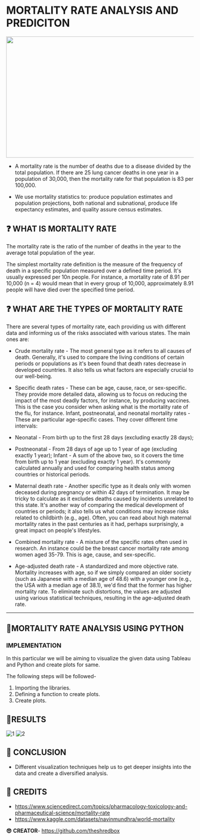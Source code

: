 # **MORTALITY RATE ANALYSIS AND PREDICITON**

<p align="center">
  <img width="600" height="325" src="https://zephyrnet.com/wp-content/uploads/2020/06/medtech-assessor-elektra-labs-is-offering-free-evaluations-of-covid-19-biosensors-to-doctors.gif">
</p>

* A mortality rate is the number of deaths due to a disease divided by the total population. If there are 25 lung cancer deaths in one year in a population of 30,000, then the mortality rate for that population is 83 per 100,000.

* We use mortality statistics to: produce population estimates and population projections, both national and subnational, produce life expectancy estimates, and quality assure census estimates.


## ❓ **WHAT IS MORTALITY RATE**

The mortality rate is the ratio of the number of deaths in the year to the average total population of the year.

The simplest mortality rate definition is the measure of the frequency of death in a specific population measured over a defined time period. 
It's usually expressed per 10n people. 
For instance, a mortality rate of 8.91 per 10,000 (n = 4) would mean that in every group of 10,000, approximately 8.91 people will have died over the specified time period.


## ❓ **WHAT ARE THE TYPES OF MORTALITY RATE**
There are several types of mortality rate, each providing us with different data and informing us of the risks associated with various states. The main ones are:

* Crude mortality rate - The most general type as it refers to all causes of death. Generally, it's used to compare the living conditions of certain periods or populations as it's been found that death rates decrease in developed countries. It also tells us what factors are especially crucial to our well-being.

* Specific death rates - These can be age, cause, race, or sex-specific. They provide more detailed data, allowing us to focus on reducing the impact of the most deadly factors, for instance, by producing vaccines. This is the case you consider when asking what is the mortality rate of the flu, for instance.
Infant, postneonatal, and neonatal mortality rates - These are particular age-specific cases. They cover different time intervals:

* Neonatal - From birth up to the first 28 days (excluding exactly 28 days);

* Postneonatal - From 28 days of age up to 1 year of age (excluding exactly 1 year);
Infant - A sum of the above two, so it covers the time from birth up to 1 year (excluding exactly 1 year).
It's commonly calculated annually and used for comparing health status among countries or historical periods.

* Maternal death rate - Another specific type as it deals only with women deceased during pregnancy or within 42 days of termination. It may be tricky to calculate as it excludes deaths caused by incidents unrelated to this state. It's another way of comparing the medical development of countries or periods; it also tells us what conditions may increase risks related to childbirth (e.g., age). Often, you can read about high maternal mortality rates in the past centuries as it had, perhaps surprisingly, a great impact on people's lifestyles.

* Combined mortality rate - A mixture of the specific rates often used in research. An instance could be the breast cancer mortality rate among women aged 35-79. This is age, cause, and sex-specific.

* Age-adjusted death rate - A standardized and more objective rate. Mortality increases with age, so if we simply compared an older society (such as Japanese with a median age of 48.6) with a younger one (e.g., the USA with a median age of 38.1), we'd find that the former has higher mortality rate. To eliminate such distortions, the values are adjusted using various statistical techniques, resulting in the age-adjusted death rate.

---

## 📗**MORTALITY RATE ANALYSIS USING PYTHON**
### **IMPLEMENTATION**
In this particular we will be aiming to visualize the given data using Tableau and Python and create plots for same.

The following steps will be followed-
1. Importing the libraries.
2. Defining a function to create plots.
3. Create plots.



## 🎯**RESULTS**

![1](https://user-images.githubusercontent.com/36481036/196706291-96f4e119-e735-447c-8b4c-4f2a88f7e824.png)
![2](https://user-images.githubusercontent.com/36481036/196706302-397ca16f-52ad-418d-a6c3-8b060215d8cc.png)

## :page_facing_up: **CONCLUSION**
* Different visualization techniques help us to get deeper insights into the data and create a diversified analysis.

## :bust_in_silhouette: **CREDITS**
* https://www.sciencedirect.com/topics/pharmacology-toxicology-and-pharmaceutical-science/mortality-rate
* https://www.kaggle.com/datasets/navinmundhra/world-mortality

**:sunglasses:** **CREATOR**- https://github.com/theshredbox
